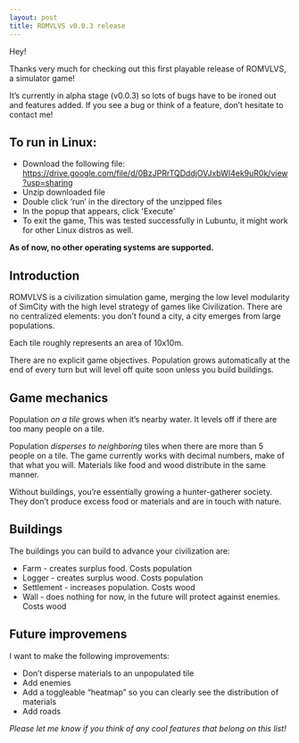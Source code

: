 ```yaml
---
layout: post
title: ROMVLVS v0.0.3 release
---
```


Hey!

Thanks very much for checking out this first playable release of ROMVLVS, 
a simulator game!

It’s currently in alpha stage (v0.0.3) so lots of bugs have to be ironed 
out and features added. If you see a bug or think of a feature, don’t 
hesitate to contact me!

## To run in Linux:

- Download the following file: https://drive.google.com/file/d/0BzJPRrTQDddjOVJxbWI4ek9uR0k/view?usp=sharing
- Unzip downloaded file
- Double click ‘run’ in the directory of the unzipped files
- In the popup that appears, click 'Execute’
- To exit the game, This was tested successfully in Lubuntu, it might work 
for other Linux distros as well.

**As of now, no other operating systems are supported.**

## Introduction

ROMVLVS is a civilization simulation game, merging the low level 
modularity of SimCity with the high level strategy of games like 
Civilization. There are no centralized elements: you don’t found a city, 
a city emerges from large populations.

Each tile roughly represents an area of 10x10m.

There are no explicit game objectives. Population grows automatically at 
the end of every turn but will level off quite soon unless you build 
buildings.

## Game mechanics

Population *on a tile* grows when it’s nearby water. It levels off if there 
are too many people on a tile.

Population *disperses to neighboring* tiles when there are more than 5 
people on a tile. The game currently works with decimal numbers, make of 
that what you will. Materials like food and wood distribute in the same 
manner.

Without buildings, you’re essentially growing a hunter-gatherer society. 
They don’t produce excess food or materials and are in touch with nature.

## Buildings

The buildings you can build to advance your civilization are: 
- Farm - creates surplus food. Costs population 
- Logger - creates surplus wood. Costs population 
- Settlement - increases population. Costs wood 
- Wall - does nothing for now, in the future will protect against enemies. Costs wood

## Future improvemens

I want to make the following improvements: 
- Don’t disperse materials to an unpopulated tile 
- Add enemies 
- Add a toggleable “heatmap” so you can clearly see the distribution of materials 
- Add roads

*Please let me know if you think of any cool features that belong on this list!*

